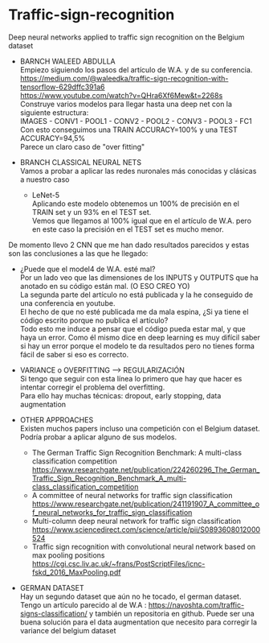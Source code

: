 # Traffic-sign-recognition
Deep neural networks applied to traffic sign recognition on the Belgium dataset  

+ BARNCH WALEED ABDULLA  
Empiezo siguiendo los pasos del artículo de W.A. y de su conferencia.    
https://medium.com/@waleedka/traffic-sign-recognition-with-tensorflow-629dffc391a6    
https://www.youtube.com/watch?v=QHra6Xf6Mew&t=2268s    
Construye varios modelos para llegar hasta una deep net con la siguiente estructura:    
IMAGES - CONV1 - POOL1 - CONV2 - POOL2 - CONV3 - POOL3 - FC1  
Con esto conseguimos una TRAIN ACCURACY=100% y una TEST ACCURACY=94,5%    
Parece un claro caso de "over fitting"   

+ BRANCH CLASSICAL NEURAL NETS  
Vamos a probar a aplicar las redes nuronales más conocidas y clásicas a nuestro caso  
  - LeNet-5  
    Aplicando este modelo obtenemos un 100% de precisión en el TRAIN set y un 93% en el TEST set.   
    Vemos que llegamos al 100% igual que en el artículo de W.A. pero en este caso la precisión en el TEST set es mucho menor.  
    
    

De momento llevo 2 CNN que me han dado resultados parecidos y estas son las conclusiones a las que he llegado:  



+ ¿Puede que el model4 de W.A. esté mal?  
    Por un lado veo que las dimensiones de los INPUTS y OUTPUTS que ha anotado en su código están mal. (O ESO CREO YO)  
    La segunda parte del artículo no está publicada y la he conseguido de una conferencia en youtube.  
    El hecho de que no esté publicada me da mala espina, ¿Si ya tiene el código escrito porque no publica el artículo?  
    Todo esto me induce a pensar que el código pueda estar mal, y que haya un error. 
    Como él mismo dice en deep learning es muy difícil saber si hay un error porque el modelo te da resultados pero no tienes forma fácil de saber si eso es correcto.  
    
+ VARIANCE o OVERFITTING --> REGULARIZACIÓN  
  Si tengo que seguir con esta línea lo primero que hay que hacer es intentar corregir el problema del overfitting.    
  Para ello hay muchas técnicas: dropout, early stopping, data augmentation  
  
  
+ OTHER APPROACHES  
  Existen muchos papers incluso una competición con el Belgium dataset. Podría probar a aplicar alguno de sus modelos.  
    - The German Traffic Sign Recognition Benchmark: A multi-class classification competition  
      https://www.researchgate.net/publication/224260296_The_German_Traffic_Sign_Recognition_Benchmark_A_multi-class_classification_competition
     - A committee of neural networks for traffic sign classification  
      https://www.researchgate.net/publication/241191907_A_committee_of_neural_networks_for_traffic_sign_classification
     - Multi-column deep neural network for traffic sign classification  
      https://www.sciencedirect.com/science/article/pii/S0893608012000524
     - Traffic sign recognition with convolutional neural network based on max pooling positions  
      https://cgi.csc.liv.ac.uk/~frans/PostScriptFiles/icnc-fskd_2016_MaxPooling.pdf
  
+ GERMAN DATASET  
  Hay un segundo dataset que aún no he tocado, el german dataset.  
  Tengo un artículo parecido al de W.A : https://navoshta.com/traffic-signs-classification/ y también un repositoria en github.
  Puede ser una buena solución para el data augmentation que necesito para corregir la variance del belgium dataset
